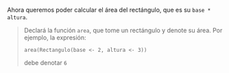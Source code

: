 Ahora queremos poder calcular el área del rectángulo, que es su `base * altura`. 

> Declará la función `area`, que tome un rectángulo y denote su área. Por ejemplo, la expresión: 
> 
> ```gobstones
> area(Rectangulo(base <- 2, altura <- 3))
> ```
> 
> debe denotar `6`